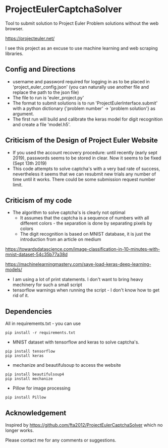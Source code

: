 # ProjectEulerCaptchaSolver

Tool to submit solution to Project Euler Problem solutions without the web browser.

https://projecteuler.net/

I see this project as an excuse to use machine learning and web scraping libraries.

## Config and Directions
- username and password required for logging in as to be placed in 'project_euler_config.json' (you can naturally use another file and replace the path to the json file)
- The file to run is 'euler_project.py'
- The format to submit solutions is to run 'ProjectEulerInterface.submit' with a python dictionary {'problem number' -> 'problem solution'} as argument.
- The first run will build and calibrate the keras model for digit recognition and create a file 'model.h5'.

## Criticism of the Design of Project Euler Website
- If you used the account recovery procedure: until recently (early sept 2019), passwords seems to be stored in clear. Now it seems to be fixed (Sept 13th 2019)
- This code attempts to solve captcha's with a very bad rate of success, nevertheless it seems that we can resubmit new trials any number of time until it works. There could be some submission request number limit.

## Criticism of my code
- The algorithm to solve captcha's is clearly not optimal
  - It assumes that the captcha is a sequence of numbers with all different colors - the separation is done by separating pixels by colors
  - The digit recognition is based on MNIST database, it is just the introduction from an article on medium
 
 https://towardsdatascience.com/image-classification-in-10-minutes-with-mnist-dataset-54c35b77a38d
 
 https://machinelearningmastery.com/save-load-keras-deep-learning-models/ 

- I am using a lot of print statements. I don't want to bring heavy mechinery for such a small script
- tensorflow warnings when running the script - I don't know how to get rid of it.

## Dependencies

All in requirements.txt - you can use
```shell script
pip install -r requirements.txt
```

- MNIST dataset with tensorflow and keras to solve captcha's.
```shell script
pip install tensorflow
pip install keras
```
- mechanize and beautifulsoup to access the website
```shell script
pip install beautifulsoup4
pip install mechanize
```
- Pillow for image processing
```shell script
pip install Pillow
```
## Acknowledgement

Inspired by
https://github.com/fta2012/ProjectEulerCaptchaSolver
which no longer works.

Please contact me for any comments or suggestions.